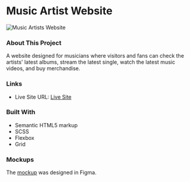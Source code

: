 # Music Artist Website
![Music Artists Website](cover.png)

### About This Project
A website designed for musicians where visitors and fans can check the artists' latest albums, stream the latest single, watch the latest music videos, and buy merchandise.


### Links

- Live Site URL: [Live Site](https://bp-website-project-n1vnf2vhp-michroquiza.vercel.app/)


### Built With
- Semantic HTML5 markup
- SCSS
- Flexbox
- Grid
### Mockups
The [mockup](https://www.figma.com/file/PbvGfyaauVHnFGWaF08uak/BLACKPINK-WEBSITE-MOCKUP?node-id=716%3A2) was designed in Figma.